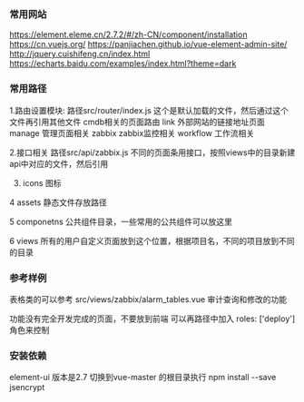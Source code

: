 ### 常用网站
https://element.eleme.cn/2.7.2/#/zh-CN/component/installation  
https://cn.vuejs.org/ 
https://panjiachen.github.io/vue-element-admin-site/ 
http://jquery.cuishifeng.cn/index.html 
https://echarts.baidu.com/examples/index.html?theme=dark 
 

### 常用路径

1.路由设置模块:
   路径src/router/index.js 
   这个是默认加载的文件，然后通过这个文件再引用其他文件
   cmdb相关的页面路由
   link 外部网站的链接地址页面
   manage 管理页面相关
   zabbix zabbix监控相关
   workflow 工作流相关
   
   
2.接口相关
   路径src/api/zabbix.js 
   不同的页面条用接口，按照views中的目录新建api中对应的文件，然后引用
 
 3. icons  图标
 
 4 assets 静态文件存放路径
 
 5 componetns 公共组件目录，一些常用的公共组件可以放这里
 
 6 views 所有的用户自定义页面放到这个位置，根据项目名，不同的项目放到不同的目录
 
 ### 参考样例
 
 表格类的可以参考
 src/views/zabbix/alarm_tables.vue 审计查询和修改的功能

 
 功能没有完全开发完成的页面，不要放到前端
 可以再路径中加入 roles: ['deploy'] 角色来控制
 
 
 ### 安装依赖
   element-ui 版本是2.7
   切换到vue-master 的根目录执行 npm install --save jsencrypt 